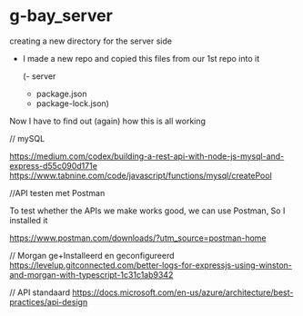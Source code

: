 # g-bay_server

creating a new directory for the server side

- I made a new repo and copied this files from our 1st repo into it

  (- server
    - package.json
    - package-lock.json) 


Now I have to find out (again) how this is all working 

// mySQL

https://medium.com/codex/building-a-rest-api-with-node-js-mysql-and-express-d55c090d171e
https://www.tabnine.com/code/javascript/functions/mysql/createPool


//API testen met Postman

To test whether the APIs we make works good, we can use Postman, So I installed it

https://www.postman.com/downloads/?utm_source=postman-home


// Morgan ge+Installeerd en geconfigureerd
https://levelup.gitconnected.com/better-logs-for-expressjs-using-winston-and-morgan-with-typescript-1c31c1ab9342


// API standaard
https://docs.microsoft.com/en-us/azure/architecture/best-practices/api-design